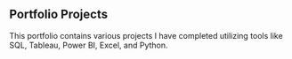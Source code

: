 ## Portfolio Projects

This portfolio contains various projects I have completed utilizing tools like SQL, Tableau, Power BI, Excel, and Python.
